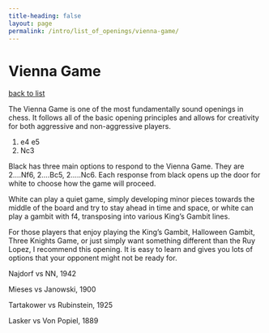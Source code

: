 ```yaml
---
title-heading: false
layout: page
permalink: /intro/list_of_openings/vienna-game/
---
```


# Vienna Game

[back to list](../../list_of_openings)



The Vienna Game is one of the most fundamentally sound openings in chess. It follows all of the basic opening principles and allows for creativity for both aggressive and non-aggressive players.

1. e4 e5
2. Nc3

Black has three main options to respond to the Vienna Game. They are 2….Nf6, 2….Bc5, 2…..Nc6. Each response from black opens up the door for white to choose how the game will proceed.

White can play a quiet game, simply developing minor pieces towards the middle of the board and try to stay ahead in time and space, or white can play a gambit with f4, transposing into various King’s Gambit lines.

For those players that enjoy playing the King’s Gambit, Halloween Gambit, Three Knights Game, or just simply want something different than the Ruy Lopez, I recommend this opening. It is easy to learn and gives you lots of options that your opponent might not be ready for.






Najdorf vs NN, 1942

Mieses vs Janowski, 1900

Tartakower vs Rubinstein, 1925

Lasker vs Von Popiel, 1889
